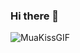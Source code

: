 ### Hi there 👋
![MuaKissGIF](https://github.com/qorjiwon/qorjiwon/assets/82700743/90692f87-7991-495c-a5b7-257f50dd7139)

<!--
**qorjiwon/qorjiwon** is a ✨ _special_ ✨ repository because its `README.md` (this file) appears on your GitHub profile.
<a href="https://www.instagram.com/sunwupark/" target="_blank">
<img src="https://img.shields.io/badge/Instagram-C0C0C0?style=social&logo=Instagram&logoColor=E4405F"/>
</a>
Here are some ideas to get you started:

- 🔭 I’m currently working on ...
- 🌱 I’m currently learning ...
- 👯 I’m looking to collaborate on ...
- 🤔 I’m looking for help with ...
- 💬 Ask me about ...
- 📫 How to reach me: ...
- 😄 Pronouns: ...
- ⚡ Fun fact: ...
-->
